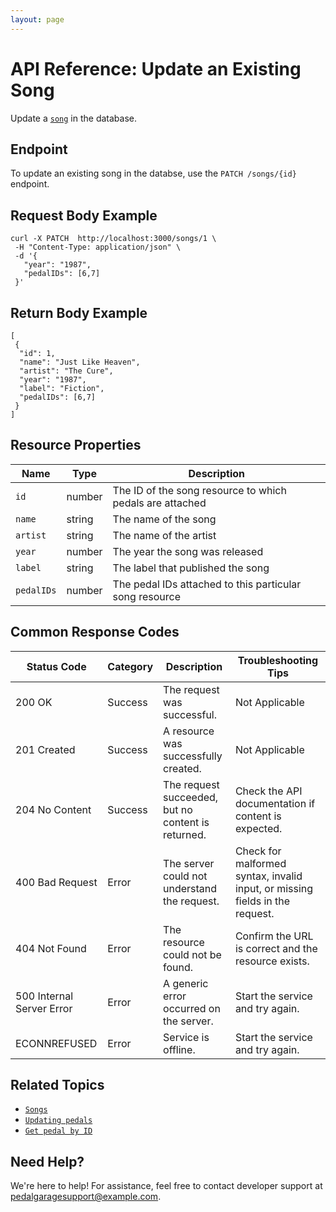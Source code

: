```yaml
---
layout: page
---
```


# API Reference: Update an Existing Song

Update a [`song`](pg-resource-songs.md) in the database.

## Endpoint

To update an existing song in the databse, use the `PATCH /songs/{id}` endpoint.

## Request Body Example

```shell
curl -X PATCH  http://localhost:3000/songs/1 \
 -H "Content-Type: application/json" \
 -d '{
   "year": "1987", 
   "pedalIDs": [6,7]
 }'
```

## Return Body Example

```shell
[
 {
  "id": 1,
  "name": "Just Like Heaven",
  "artist": "The Cure",
  "year": "1987",
  "label": "Fiction",
  "pedalIDs": [6,7]
 }
]
```

## Resource Properties

| Name | Type | Description |
| ------------- | ----------- | ----------- |
| `id` | number | The ID of the song resource to which pedals are attached |
| `name` | string | The name of the song |
| `artist` | string | The name of the artist |
| `year` | number | The year the song was released |
| `label` | string | The label that published the song |
| `pedalIDs` | number | The pedal IDs attached to this particular song resource |

## Common Response Codes

| Status Code      | Category       | Description | Troubleshooting Tips |
|------------------|----------------|-------------|----------------------|
| 200 OK           | Success        | The request was successful. | Not Applicable |
| 201 Created      | Success        | A resource was successfully created. | Not Applicable |
| 204 No Content   | Success        | The request succeeded, but no content is returned. | Check the API documentation if content is expected. |
| 400 Bad Request  | Error   | The server could not understand the request. | Check for malformed syntax, invalid input, or missing fields in the request. |
| 404 Not Found    | Error   | The resource could not be found. | Confirm the URL is correct and the resource exists. |
| 500 Internal Server Error | Error | A generic error occurred on the server. | Start the service and try again. |
| ECONNREFUSED | Error | Service is offline. | Start the service and try again. |

## Related Topics

* [`Songs`](pg-resource-songs.md)
* [`Updating pedals`](pg-reference-updating-pedals.md)
* [`Get pedal by ID`](pg-reference-get-pedal-by-id.md)

## Need Help?

We're here to help! For assistance, feel free to contact developer support at pedalgaragesupport@example.com.
